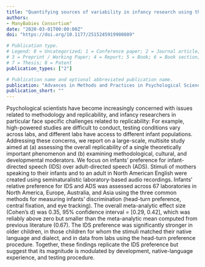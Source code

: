 ```yaml
---
title: "Quantifying sources of variability in infancy research using the infant-directed-speech preference"
authors: 
- ManyBabies Consortium"
date: "2020-03-01T00:00:00Z"
doi: "https://doi.org/10.1177/2515245919900809"

# Publication type.
# Legend: 0 = Uncategorized; 1 = Conference paper; 2 = Journal article;
# 3 = Preprint / Working Paper; 4 = Report; 5 = Book; 6 = Book section;
# 7 = Thesis; 8 = Patent
publication_types: ["2"]

# Publication name and optional abbreviated publication name.
publication: "Advances in Methods and Practices in Psychological Science, 3(1), pp. 24-52"
publication_short: ""
---
```


Psychological scientists have become increasingly concerned with issues related to methodology and replicability, and infancy researchers in particular face specific challenges related to replicability: For example, high-powered studies are difficult to conduct, testing conditions vary across labs, and different labs have access to different infant populations. Addressing these concerns, we report on a large-scale, multisite study aimed at (a) assessing the overall replicability of a single theoretically important phenomenon and (b) examining methodological, cultural, and developmental moderators. We focus on infants’ preference for infant-directed speech (IDS) over adult-directed speech (ADS). Stimuli of mothers speaking to their infants and to an adult in North American English were created using seminaturalistic laboratory-based audio recordings. Infants’ relative preference for IDS and ADS was assessed across 67 laboratories in North America, Europe, Australia, and Asia using the three common methods for measuring infants’ discrimination (head-turn preference, central fixation, and eye tracking). The overall meta-analytic effect size (Cohen’s d) was 0.35, 95% confidence interval = [0.29, 0.42], which was reliably above zero but smaller than the meta-analytic mean computed from previous literature (0.67). The IDS preference was significantly stronger in older children, in those children for whom the stimuli matched their native language and dialect, and in data from labs using the head-turn preference procedure. Together, these findings replicate the IDS preference but suggest that its magnitude is modulated by development, native-language experience, and testing procedure.